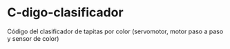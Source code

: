 # C-digo-clasificador
Código del clasificador de tapitas por color (servomotor, motor paso a paso y sensor de color)
